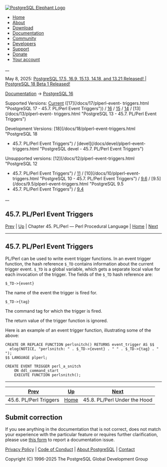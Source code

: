 [ ![PostgreSQL Elephant Logo](/media/img/about/press/elephant.png) ](/)

  * [Home](/ "Home")
  * [About](/about/ "About")
  * [Download](/download/ "Download")
  * [Documentation](/docs/ "Documentation")
  * [Community](/community/ "Community")
  * [Developers](/developer/ "Developers")
  * [Support](/support/ "Support")
  * [Donate](/about/donate/ "Donate")
  * [Your account](/account/ "Your account")

__

May 8, 2025: [ PostgreSQL 17.5, 16.9, 15.13, 14.18, and 13.21 Released! ](/about/news/postgresql-175-169-1513-1418-and-1321-released-3072/) | [ PostgreSQL 18 Beta 1 Released! ](/about/news/postgresql-18-beta-1-released-3070/)

[Documentation](/docs/ "Documentation") -> [PostgreSQL
16](/docs/16/index.html)

Supported Versions: [Current](/docs/current/plperl-event-triggers.html
"PostgreSQL 17 - 45.7. PL/Perl Event Triggers") ([17](/docs/17/plperl-event-
triggers.html "PostgreSQL 17 - 45.7. PL/Perl Event Triggers")) /
[16](/docs/16/plperl-event-triggers.html "PostgreSQL 16 - 45.7. PL/Perl Event
Triggers") / [15](/docs/15/plperl-event-triggers.html "PostgreSQL 15 -
45.7. PL/Perl Event Triggers") / [14](/docs/14/plperl-event-triggers.html
"PostgreSQL 14 - 45.7. PL/Perl Event Triggers") / [13](/docs/13/plperl-event-
triggers.html "PostgreSQL 13 - 45.7. PL/Perl Event Triggers")

Development Versions: [18](/docs/18/plperl-event-triggers.html "PostgreSQL 18
- 45.7. PL/Perl Event Triggers") / [devel](/docs/devel/plperl-event-
triggers.html "PostgreSQL devel - 45.7. PL/Perl Event Triggers")

Unsupported versions: [12](/docs/12/plperl-event-triggers.html "PostgreSQL 12
- 45.7. PL/Perl Event Triggers") / [11](/docs/11/plperl-event-triggers.html
"PostgreSQL 11 - 45.7. PL/Perl Event Triggers") / [10](/docs/10/plperl-event-
triggers.html "PostgreSQL 10 - 45.7. PL/Perl Event Triggers") /
[9.6](/docs/9.6/plperl-event-triggers.html "PostgreSQL 9.6 - 45.7. PL/Perl
Event Triggers") / [9.5](/docs/9.5/plperl-event-triggers.html "PostgreSQL 9.5
- 45.7. PL/Perl Event Triggers") / [9.4](/docs/9.4/plperl-event-triggers.html
"PostgreSQL 9.4 - 45.7. PL/Perl Event Triggers")

__

45.7. PL/Perl Event Triggers  
---  
[Prev](plperl-triggers.html "45.6. PL/Perl Triggers")  | [Up](plperl.html "Chapter 45. PL/Perl — Perl Procedural Language") | Chapter 45. PL/Perl — Perl Procedural Language | [Home](index.html "PostgreSQL 16.9 Documentation") |  [Next](plperl-under-the-hood.html "45.8. PL/Perl Under the Hood")  
  
* * *

## 45.7. PL/Perl Event Triggers #

PL/Perl can be used to write event trigger functions. In an event trigger
function, the hash reference `$_TD` contains information about the current
trigger event. `$_TD` is a global variable, which gets a separate local value
for each invocation of the trigger. The fields of the `$_TD` hash reference
are:

`$_TD->{event}`

    

The name of the event the trigger is fired for.

`$_TD->{tag}`

    

The command tag for which the trigger is fired.

The return value of the trigger function is ignored.

Here is an example of an event trigger function, illustrating some of the
above:

    
    
    CREATE OR REPLACE FUNCTION perlsnitch() RETURNS event_trigger AS $$
      elog(NOTICE, "perlsnitch: " . $_TD->{event} . " " . $_TD->{tag} . " ");
    $$ LANGUAGE plperl;
    
    CREATE EVENT TRIGGER perl_a_snitch
        ON ddl_command_start
        EXECUTE FUNCTION perlsnitch();
    

* * *

[Prev](plperl-triggers.html "45.6. PL/Perl Triggers")  | [Up](plperl.html "Chapter 45. PL/Perl — Perl Procedural Language") |  [Next](plperl-under-the-hood.html "45.8. PL/Perl Under the Hood")  
---|---|---  
45.6. PL/Perl Triggers  | [Home](index.html "PostgreSQL 16.9 Documentation") |  45.8. PL/Perl Under the Hood  
  
## Submit correction

If you see anything in the documentation that is not correct, does not match
your experience with the particular feature or requires further clarification,
please use [this form](/account/comments/new/16/plperl-event-triggers.html/)
to report a documentation issue.

[Privacy Policy](/about/privacypolicy) | [Code of Conduct](/about/policies/coc/) | [About PostgreSQL](/about/) | [Contact](/about/contact/)  

Copyright (C) 1996-2025 The PostgreSQL Global Development Group


